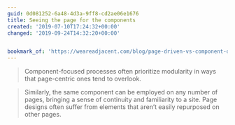 ```yaml
---
guid: 0d081252-6a48-4d3a-9ff8-cd2ae06e1676
title: Seeing the page for the components
created: '2019-07-10T17:24:32+00:00'
changed: '2019-09-24T14:32:20+00:00'


bookmark_of: 'https://weareadjacent.com/blog/page-driven-vs-component-driven-design/'
---
```


> Component-focused processes often prioritize modularity in ways that page-centric ones tend to overlook. 

> Similarly, the same component can be employed on any number of pages, bringing a sense of continuity and familiarity to a site. Page designs often suffer from elements that aren’t easily repurposed on other pages.
